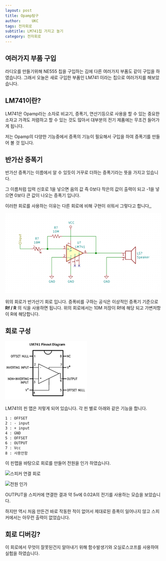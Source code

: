 ```yaml
---
layout: post
title: Opamp탐구
author:     UKC
tags: 전자회로
subtitle: LM741칩 가지고 놀기 
category: 전자회로
---
```


## 여러가지 부품 구입

라디오를 만들기위해 NE555 칩을 구입하는 김에 다른 여러가지 부품도 같이 구입을 하였습니다. 그래서 오늘은 새로 구입한 부품인 LM741 이라는 칩으로 여러가지를 해보았습니다.

## LM741이란?

LM741은 Opamp라는 소자로 비교기, 증폭기, 연산기등으로 사용을 할 수 있는 중요한 소자고
가격도 저렴하고 할 수 있는 것도 많아서 대부분의 전기 제품에는 무조건 들어가게 됩니다.

저는 Opamp의 다양한 기능중에서 증폭의 기능이 필요해서 구입을 하여 증폭기를 만들어 볼 것 입니다.

## 반가산 증폭기 

반가산 증폭기는 이름에서 알 수 있듯이 거꾸로 더하는 증폭기라는 뜻을 가지고 있습니다. 

그 이름처럼 입력 신호로 1을 넣으면 음의 값 즉 0보다 작은의 값이 출력이 되고 -1을 넣으면 0보다 큰 값이 나오는 증폭기 입니다. 

이러한 회로를 사용하는 이유는 다른 회로에 비해 구현이 쉬워서 그렇다고 합니다,,

![회로도](/img/2019-05-13/LM741.png)

위의 회로가 반가산기 회로 입니다. 증폭비를 구하는 공식은 이상적인 증폭기 기준으로 **Rf / R** 의 식을 사용하면 됩니다. 위의 회로에서는 10M 저장이 Rf에 해당 되고 가변저항이 R에 해당합니다. 

## 회로 구성

![LM741_pinmap](/img/2019-05-13/LM741_pinmap.png)

LM741의 핀 맵은 저렇게 되어 있습니다. 각 핀 별로 아래와 같은 기능을 합니다.

	1 : OFFSET
	2 : - input
	3 : + input
	4 : GND
	5 : OFFSET
	6 : OUTPUT
	7 : Vcc
	8 : 사용안함 

이 핀맵을 바탕으로 회로를 만들어 전원을 인가 하였습니다.

![스피커 연결 회로](/img/2019-05-13/speaker_cul.jpg)

![전원 인가](/img/2019-05-13/volt.jpg)

OUTPUT을 스피커에 연결한 결과 약 5v에 0.02A의 전기를 사용하는 모습을 보았습니다. 

하지만 역시 처음 만든건 바로 작동한 적이 없어서 제대로된 증폭이 일어나지 않고 스피커에서는 아무런 출력이 없었습니다.

## 회로 디버깅?

이 회로에서 무엇이 잘못된건지 알아내기 위해 함수발생기와 오실로스코프를 사용하여 실험을 하였습니다.



